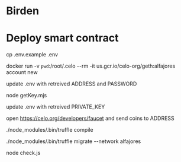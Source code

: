 # Birden

# Deploy smart contract

cp .env.example .env

docker run -v `pwd`:/root/.celo --rm -it us.gcr.io/celo-org/geth:alfajores account new

update .env with retreived ADDRESS and PASSWORD

node getKey.mjs

update .env with retreived PRIVATE_KEY

open https://celo.org/developers/faucet and send coins to ADDRESS

./node_modules/.bin/truffle compile

./node_modules/.bin/truffle migrate --network alfajores

node check.js
